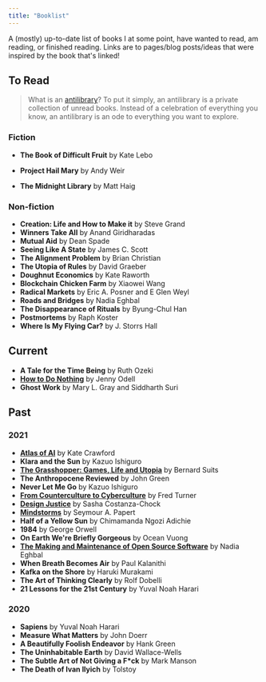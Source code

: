 ```yaml
---
title: "Booklist"
---
```


A (mostly) up-to-date list of books I at some point, have wanted to read, am reading, or finished reading. Links are to pages/blog posts/ideas that were inspired by the book that's linked!

## To Read
> What is an [antilibrary](https://nesslabs.com/antilibrary)? To put it simply, an antilibrary is a private collection of unread books. Instead of a celebration of everything you know, an antilibrary is an ode to everything you want to explore.

### Fiction
* **The Book of Difficult Fruit** by Kate Lebo

* **Project Hail Mary** by Andy Weir
* **The Midnight Library** by Matt Haig

### Non-fiction
* **Creation: Life and How to Make it** by Steve Grand
* **Winners Take All** by Anand Giridharadas
* **Mutual Aid** by Dean Spade
* **Seeing Like A State** by James C. Scott
* **The Alignment Problem** by Brian Christian
* **The Utopia of Rules** by David Graeber
* **Doughnut Economics** by Kate Raworth
* **Blockchain Chicken Farm** by Xiaowei Wang
* **Radical Markets** by Eric A. Posner and E Glen Weyl
* **Roads and Bridges** by Nadia Eghbal
* **The Disappearance of Rituals** by Byung-Chul Han
* **Postmortems** by Raph Koster
* **Where Is My Flying Car?** by J. Storrs Hall

## Current
* **A Tale for the Time Being** by Ruth Ozeki
* [**How to Do Nothing**](thoughts/books/how-to-do-nothing.md) by Jenny Odell
* **Ghost Work** by Mary L. Gray and Siddharth Suri

## Past
### 2021
* [**Atlas of AI**](thoughts/books/atlas-of-ai.md) by Kate Crawford
* **Klara and the Sun** by Kazuo Ishiguro
* [**The Grasshopper: Games, Life and Utopia**](thoughts/books/grasshopper.md) by Bernard Suits
* **The Anthropocene Reviewed** by John Green
* **Never Let Me Go** by Kazuo Ishiguro
* [**From Counterculture to Cyberculture**](/thoughts/books/fctc) by Fred Turner
* [**Design Justice**](/thoughts/books/design-justice) by Sasha Costanza-Chock
* [**Mindstorms**](/thoughts/books/mindstorms) by Seymour A. Papert
* **Half of a Yellow Sun** by Chimamanda Ngozi Adichie
* **1984** by George Orwell
* **On Earth We're Briefly Gorgeous** by Ocean Vuong
* [**The Making and Maintenance of Open Source Software**](thoughts/books/oss.md) by Nadia Eghbal
* **When Breath Becomes Air** by Paul Kalanithi
* **Kafka on the Shore** by Haruki Murakami
* **The Art of Thinking Clearly** by Rolf Dobelli
* **21 Lessons for the 21st Century** by Yuval Noah Harari

### 2020
* **Sapiens** by Yuval Noah Harari
* **Measure What Matters** by John Doerr
* **A Beautifully Foolish Endeavor** by Hank Green
* **The Uninhabitable Earth** by David Wallace-Wells
* **The Subtle Art of Not Giving a F*ck** by Mark Manson
* **The Death of Ivan Ilyich** by Tolstoy